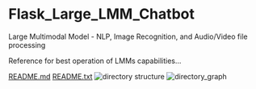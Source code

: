 # Flask_Large_LMM_Chatbot
Large Multimodal Model - NLP, Image Recognition, and Audio/Video file processing

Reference for best operation of LMMs capabilities...

[README.md](https://github.com/user-attachments/files/18999652/README.md)
[README.txt](https://github.com/user-attachments/files/18999654/README.txt)
![directory structure](https://github.com/user-attachments/assets/4b99c89d-55b6-441d-9d86-dbd6252a7afc)
![directory_graph](https://github.com/user-attachments/assets/21b7aeb9-1f97-4848-b5e5-b55cd58e51ce)
